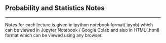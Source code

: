 ## Probability and Statistics Notes
<hr>
Notes for each lecture is given in ipython notebook format(.ipynb) which can be viewed in Jupyter Notebook / Google Colab and also in  HTML(.html) format which can be viewed using any browser.
